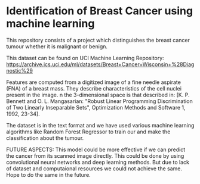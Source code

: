 # Identification of Breast Cancer using machine learning

This repository consists of a project which distinguishes the breast cancer tumour whether it is malignant or benign.

This dataset can be found on UCI Machine Learning Repository: https://archive.ics.uci.edu/ml/datasets/Breast+Cancer+Wisconsin+%28Diagnostic%29

Features are computed from a digitized image of a fine needle aspirate (FNA) of a breast mass. They describe characteristics of the cell nuclei present in the image. n the 3-dimensional space is that described in: [K. P. Bennett and O. L. Mangasarian: "Robust Linear Programming Discrimination of Two Linearly Inseparable Sets", Optimization Methods and Software 1, 1992, 23-34].

The dataset is in the text format and we have used various machine learning algorithms like Random Forest Regressor to train our and make the classification about the tumour.

FUTURE ASPECTS:
   This model could be more effective if we can predict the cancer from its scanned image directly. This could be done by using convolutional neural networks and deep learning methods. 
   But due to lack of dataset and computaional resources we could not achieve the same. Hope to do the same in the future.
